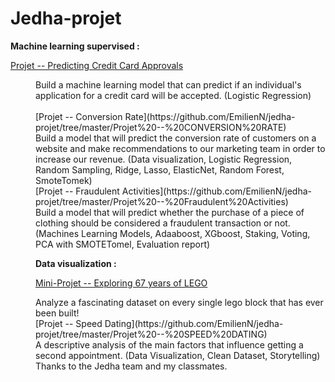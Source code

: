 # Jedha-projet


**Machine learning supervised :**

[Projet -- Predicting Credit Card Approvals](https://github.com/EmilienN/jedha-projet/tree/master/Projet%20--%20Predicting%20Credit%20Card%20Approvals)<br/>

<dd>Build a machine learning model that can predict if an individual's application for a credit card will be accepted. (Logistic Regression)<dd><br/>
[Projet -- Conversion Rate](https://github.com/EmilienN/jedha-projet/tree/master/Projet%20--%20CONVERSION%20RATE)<br/>

<dd>Build a model that will predict the conversion rate of customers on a website and make recommendations to our marketing team in order to increase our revenue. (Data visualization, Logistic Regression, Random Sampling, Ridge, Lasso, ElasticNet, Random Forest, SmoteTomek)</dt><br/>
[Projet -- Fraudulent Activities](https://github.com/EmilienN/jedha-projet/tree/master/Projet%20--%20Fraudulent%20Activities)<br/>

<dd>Build a model that will predict whether the purchase of a piece of clothing should be considered a fraudulent transaction or not. (Machines Learning Models, Adaaboost, XGboost, Staking, Voting, PCA with SMOTETomel, Evaluation report)</dt><br/>


**Data visualization :**

[Mini-Projet -- Exploring 67 years of LEGO](https://github.com/EmilienN/jedha-projet/tree/master/Projet%20--%20Exploring%2067%20years%20of%20LEGO)<br/>

<dd>Analyze a fascinating dataset on every single lego block that has ever been built!</dt> <br/>
[Projet -- Speed Dating](https://github.com/EmilienN/jedha-projet/tree/master/Projet%20--%20SPEED%20DATING)

<dd>A descriptive analysis of the main factors that influence getting a second appointment. (Data Visualization, Clean Dataset, Storytelling)</dt><br/>
Thanks to the Jedha team and my classmates.
